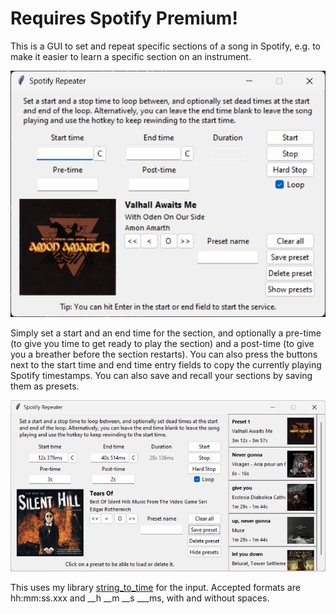 # Requires Spotify Premium!
This is a GUI to set and repeat specific sections of a song in Spotify, e.g. to make it easier to learn a specific section on an instrument.

![GUI](https://github.com/vermilion00/spotify-repeater/blob/main/images/gui.png)

Simply set a start and an end time for the section, and optionally a pre-time (to give you time to get ready to play the section) and a post-time (to give you a breather before the section restarts). You can also press the buttons next to the start time and end time entry fields to copy the currently playing Spotify timestamps.
You can also save and recall your sections by saving them as presets.

![GUI_with_presets](https://github.com/vermilion00/spotify-repeater/blob/main/images/gui_with_presets.png)

This uses my library [string_to_time](https://github.com/vermilion00/py-stringtotime) for the input. Accepted formats are hh:mm:ss.xxx and \_\_h \_\_m \_\_s \_\_\_ms, with and without spaces.



